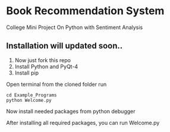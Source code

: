 # Book Recommendation System
College Mini Project On Python with Sentiment Analysis


## Installation will updated soon..

1. Now just fork this repo
2. Install Python and PyQt-4
3. Install pip

Open terminal from the cloned folder
run

```
cd Example_Programs
python Welcome.py
```

Now install needed packages from python debugger

After installing all required packages, you can run Welcome.py
